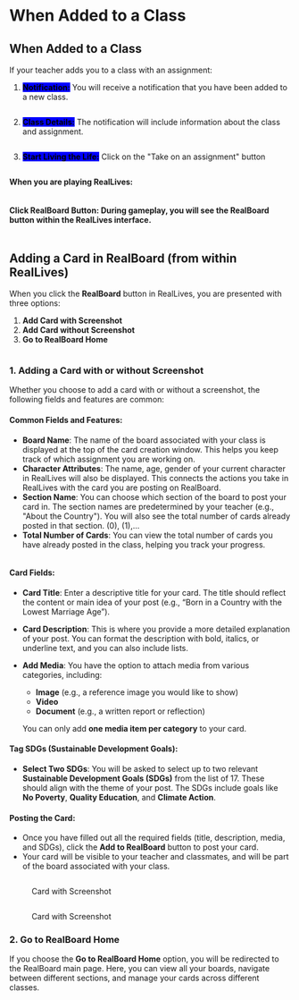 # When Added to a Class

## When Added to a Class

If your teacher adds you to a class with an assignment:

1. <mark style="background-color:blue;">**Notification:**</mark> You will receive a notification that you have been added to a new class.

<figure><img src="../../.gitbook/assets/Screenshot 2024-09-03 145536.png" alt=""><figcaption></figcaption></figure>

2. <mark style="background-color:blue;">**Class Details:**</mark> The notification will include information about the class and assignment.

<figure><img src="../../.gitbook/assets/Screenshot 2024-09-03 182628.png" alt=""><figcaption></figcaption></figure>

3. <mark style="background-color:blue;">**Start Living the Life:**</mark> Click on the "Take on an assignment" button

<figure><img src="../../.gitbook/assets/Screenshot 2024-09-03 182615.png" alt=""><figcaption></figcaption></figure>

**When you are playing RealLives:**

<figure><img src="../../.gitbook/assets/Untitled design (4).png" alt=""><figcaption></figcaption></figure>

#### **Click RealBoard Button:** During gameplay, you will see the **RealBoard** button within the RealLives interface.

<figure><img src="../../.gitbook/assets/Untitled design (6).png" alt=""><figcaption></figcaption></figure>

## Adding a Card in RealBoard (from within RealLives)

When you click the **RealBoard** button in RealLives, you are presented with three options:

1. **Add Card with Screenshot**
2. **Add Card without Screenshot**
3. **Go to RealBoard Home**

<figure><img src="../../.gitbook/assets/Screenshot 2024-09-05 094009.png" alt=""><figcaption></figcaption></figure>

### 1. Adding a Card with or without Screenshot

Whether you choose to add a card with or without a screenshot, the following fields and features are common:

#### Common Fields and Features:

* **Board Name**: The name of the board associated with your class is displayed at the top of the card creation window. This helps you keep track of which assignment you are working on.
* **Character Attributes**: The name, age, gender of your current character in RealLives will also be displayed. This connects the actions you take in RealLives with the card you are posting on RealBoard.
* **Section Name**: You can choose which section of the board to post your card in. The section names are predetermined by your teacher (e.g., "About the Country"). You will also see the total number of cards already posted in that section. (0), (1),...
* **Total Number of Cards**: You can view the total number of cards you have already posted in the class, helping you track your progress.

<figure><img src="../../.gitbook/assets/Screenshot 2024-09-05 094157.png" alt=""><figcaption></figcaption></figure>

#### Card Fields:

* **Card Title**: Enter a descriptive title for your card. The title should reflect the content or main idea of your post (e.g., “Born in a Country with the Lowest Marriage Age”).
* **Card Description**: This is where you provide a more detailed explanation of your post. You can format the description with bold, italics, or underline text, and you can also include lists.
*   **Add Media**: You have the option to attach media from various categories, including:

    * **Image** (e.g., a reference image you would like to show)
    * **Video**
    * **Document** (e.g., a written report or reflection)

    You can only add **one media item per category** to your card.

#### Tag SDGs (Sustainable Development Goals):

* **Select Two SDGs**: You will be asked to select up to two relevant **Sustainable Development Goals (SDGs)** from the list of 17. These should align with the theme of your post. The SDGs include goals like **No Poverty**, **Quality Education**, and **Climate Action**.

#### Posting the Card:

* Once you have filled out all the required fields (title, description, media, and SDGs), click the **Add to RealBoard** button to post your card.
* Your card will be visible to your teacher and classmates, and will be part of the board associated with your class.

<figure><img src="../../.gitbook/assets/Screenshot 2024-09-05 094613.png" alt=""><figcaption><p>Card with Screenshot</p></figcaption></figure>

<figure><img src="../../.gitbook/assets/Screenshot 2024-09-05 094626.png" alt=""><figcaption><p>Card with Screenshot</p></figcaption></figure>

### 2. Go to RealBoard Home

If you choose the **Go to RealBoard Home** option, you will be redirected to the RealBoard main page. Here, you can view all your boards, navigate between different sections, and manage your cards across different classes.


